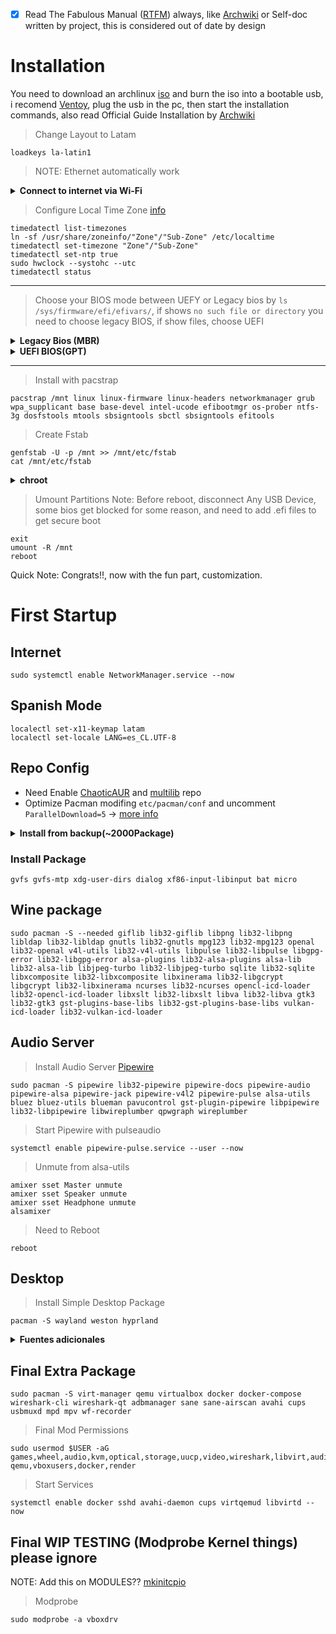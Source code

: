 - [x] Read The Fabulous Manual ([RTFM](https://es.wikipedia.org/wiki/RTFM)) always, like [Archwiki](https://wiki.archlinux.org/) or Self-doc written by project, this is considered out of date by design

# Installation

You need to download an archlinux [iso](https://archlinux.org/download/) and burn the iso into a bootable usb, i recomend [Ventoy](https://github.com/ventoy/Ventoy), plug the usb in the pc, then start the installation commands, also read Official Guide Installation by [Archwiki](https://wiki.archlinux.org/title/Installation_guide)


> Change Layout to Latam
```
loadkeys la-latin1
```
> NOTE: Ethernet automatically work

<details>
   <summary><b>Connect to internet via Wi-Fi</b></summary>

> Test internet connectivity
```
ping -c 1 google.cl
```
> Connect Wifi
```
ip a
iwctl station "device" connect "Your\ SSID"
```
  
</details>

> Configure Local Time Zone [info](https://wiki.archlinux.org/title/System_time)
```
timedatectl list-timezones
ln -sf /usr/share/zoneinfo/"Zone"/"Sub-Zone" /etc/localtime
timedatectl set-timezone "Zone"/"Sub-Zone"
timedatectl set-ntp true
sudo hwclock --systohc --utc
timedatectl status
```

--- 
  
> Choose your BIOS mode between UEFY or Legacy bios by
> `ls /sys/firmware/efi/efivars/`, if shows `no such file or directory` you need to choose legacy BIOS, if show files, choose UEFI

<details>
   <summary><b>Legacy Bios (MBR)</b></summary>
   
> Partitions
```
cfdisk dev/sdx // (nvmexnx)
  dev/sda1 512M/Primary/Linux
  dev/sda2 dejando 4G/Primary/Linux
  dev/sda3 4G/Primary/Linux Swap
  "Write" y salir
```

> Look at Partitions
```
lsblk
```

> Create File System
```
mkfs.vfat -F 32 /dev/sda1
mkfs.ext4 /dev/sda2
mkswap /dev/sda3
swapon /dev/sda3
```

> Mount File System
```
mount /dev/sda2 /mnt
mkdir /mnt/boot
mount /dev/sda1 /mnt/boot
```

</details>
   
<details>
   <summary><b>UEFI BIOS(GPT)</b></summary>
   
> Partitions
```
cfdisk /dev/device
  dev/device1 512M/EFI System
  dev/devive2 dejando 4G/Linux filesystem
  dev/device3 4G/Primary/Linux Swap
  "Write" y salir
```

> Look at Partitions
```
lsblk
```

> Create File Systems
```
mkfs.vfat -F 32 -S 4096 /dev/device1
mkfs.ext4 -b 4096 /dev/device2
mkswap /dev/device3
swapon /dev/device3
```

> Mount Partitions
NOTE: Boot is mounted next
```
mount /dev/device2 /mnt
mkdir /mnt/boot/
mount /dev/device1 -t vfat /boot/
```
   
</details>
   
---

> Install with pacstrap
```
pacstrap /mnt linux linux-firmware linux-headers networkmanager grub wpa_supplicant base base-devel intel-ucode efibootmgr os-prober ntfs-3g dosfstools mtools sbsigntools sbctl sbsigntools efitools
```

> Create Fstab
```
genfstab -U -p /mnt >> /mnt/etc/fstab
cat /mnt/etc/fstab
```

<details>
   <summary><b>chroot</b></summary>

> Create Users
```
arch-chroot /mnt
passwd
useradd -m $USER -g users -G audio,lp,optical,storage,video,wheel,games,power,scanner -s /bin/fish
passwd $USER
```

> Sudo Config
- Edit /etc/sudoers and discomment
```
%wheel ALL=(ALL:ALL) ALL
```

> Configure Language
- In `/etc/locale.gen` discomment `en_US.UTF-8 UTF-8` and `es_CL.UTF-8 UTF-8`, then
```
locale-gen
echo LANG=es_CL.UTF-8 > /etc/locale.conf
```

---
## Bootloader
> NOTE: Remember only mount bootloader follow by BIOS configuration, and read [Grub](https://wiki.archlinux.org/title/GRUB) Documentation
> Note: See [Grub#Shrim-Lock Wiki](https://wiki.archlinux.org/title/GRUB#Shim-lock)

> Mount Bootloader Legacy BIOS
```
grub-install /dev/sdx // (nvmexnxpx)
```

> Mount Bootloader UEFI
```
grub-install --target=x86_64-efi --efi-directory=/boot/ --bootloader-id=GRUB --removable --recheck
```

### USE CA
- Note: Test this -> `grub-install --target=x86_64-efi --efi-directory=/boot/ --bootloader-id=GRUB --removable --recheck --modules="tpm" --disable-shim-lock`

### Create keys with sbctl
NOTE: See this message (Your system is not in Setup Mode! Please reboot your machine and reset secure boot keys before attempting to enroll the keys.)
NOTE2: You need to delete all keys, and tpm keys, to enter in setup mode [Youtube Help](https://www.youtube.com/watch?v=yU-SE7QX6WQ)
```
sudo sbctl status
sudo sbctl create-keys
sudo sbctl enroll-keys -m
```

### Signing
Note: i think only need to sign `bootx64` and `grub`
Note2: Can be automaticed with `sbctl verify | sed 's/✗ /sbctl sign -s /e'`
```
sudo sbctl verify
sudo sbctl sign -s /boot/EFI/BOOT/BOOTX64.EFI
sudo sbctl sign -s /boot/grub/x86_64-efi/grub.efi
sudo sbctl sign -s /boot/grub/x86_64-efi/core.efi
sudo sbctl sign -s /boot/vmlinuz-linux
```

### After Sign
NOTE: You need to reboot and check
```
reboot
sbctl status
```

## USE MOK MANAGER
Note: Where is sbsign??
```
grub-install --target=x86_64-efi --efi-directory=/boot/ --modules="tpm" --sbat /usr/share/grub/sbat.csv
sbsign --key MOK.key --cert MOK.crt --output /boot/EFI/GRUB/grubx64.efi /boot/EFI/GRUB/grubx64.efi
cp esp/EFI/GRUB/grubx64.efi esp/EFI/BOOT/grubx64.efi
```

---

> Update Grub
```
grub-mkconfig -o /boot/grub/grub.cfg
```

> Hostname
- Edit `/etc/hosts`
> Note: Change $HOSTNAME
```
echo $HOSTNAME > /etc/hostname
nano /etc/hosts
  Agregar la linea 127.0.0.1    $HOSTNAME.localhost $HOSTNAME
```

</details>


> Umount Partitions
Note: Before reboot, disconnect Any USB Device, some bios get blocked for some reason, and need to add .efi files to get secure boot
```
exit
umount -R /mnt
reboot
```

Quick Note: Congrats!!, now with the fun part, customization.

# First Startup
## Internet
```
sudo systemctl enable NetworkManager.service --now
```

## Spanish Mode
```
localectl set-x11-keymap latam
localectl set-locale LANG=es_CL.UTF-8
```

## Repo Config
- Need Enable [ChaoticAUR](https://github.com/chaotic-aur) and [multilib](https://wiki.archlinux.org/title/Official_repositories) repo
- Optimize Pacman modifing `etc/pacman/conf` and uncomment `ParallelDownload=5` -> [more info](https://wiki.archlinux.org/title/Pacman#Enabling_parallel_downloads)

<details>
   <summary><b>Install from backup(~2000Package)</b></summary>

> Note: 
> Note2: pkglist is make with `pacman -Qqen > pkglist.txt` and aur package with `pacman -Qqem > aurpkglist.txt`
```
sudo pacman -S --needed - < ~/Documents/git/dotfiles-deathgabox/.package-backup/pkglist.txt
```
```
yay -S --needed - < ~/Documents/git/dotfiles-deathgabox/.package-backup/aurpkglist.txt
```

</details>

### Install Package
```
gvfs gvfs-mtp xdg-user-dirs dialog xf86-input-libinput bat micro
```

## Wine package
```
sudo pacman -S --needed giflib lib32-giflib libpng lib32-libpng libldap lib32-libldap gnutls lib32-gnutls mpg123 lib32-mpg123 openal lib32-openal v4l-utils lib32-v4l-utils libpulse lib32-libpulse libgpg-error lib32-libgpg-error alsa-plugins lib32-alsa-plugins alsa-lib lib32-alsa-lib libjpeg-turbo lib32-libjpeg-turbo sqlite lib32-sqlite libxcomposite lib32-libxcomposite libxinerama lib32-libgcrypt libgcrypt lib32-libxinerama ncurses lib32-ncurses opencl-icd-loader lib32-opencl-icd-loader libxslt lib32-libxslt libva lib32-libva gtk3 lib32-gtk3 gst-plugins-base-libs lib32-gst-plugins-base-libs vulkan-icd-loader lib32-vulkan-icd-loader
```

## Audio Server
> Install Audio Server [Pipewire](https://wiki.archlinux.org/title/PipeWire)
```
sudo pacman -S pipewire lib32-pipewire pipewire-docs pipewire-audio pipewire-alsa pipewire-jack pipewire-v4l2 pipewire-pulse alsa-utils bluez bluez-utils blueman pavucontrol gst-plugin-pipewire libpipewire lib32-libpipewire libwireplumber qpwgraph wireplumber
```

> Start Pipewire with pulseaudio
```
systemctl enable pipewire-pulse.service --user --now
```

> Unmute from alsa-utils
```
amixer sset Master unmute
amixer sset Speaker unmute
amixer sset Headphone unmute
alsamixer
```

> Need to Reboot
```
reboot
```

## Desktop
> Install Simple Desktop Package
```
pacman -S wayland weston hyprland
```

 <details>
   <summary><b>Fuentes adicionales</b></summary>
   <br>

> Fuentes Asiaticas
```
pacman -S wqy-zenhei ttf-hanazono ttf-baekmuk
```

> Fuentes
```
pacman -S ttf-jetbrains-mono ttf-hack-nerd cantarell ttf-dejavu
```

> Fuentes lib32
```
pacman -S lib32-fontconfig
```
> Emojis
```
pacman -S ttf-joypixels
```
</details>

## Final Extra Package
```
sudo pacman -S virt-manager qemu virtualbox docker docker-compose wireshark-cli wireshark-qt adbmanager sane sane-airscan avahi cups usbmuxd mpd mpv wf-recorder
```

> Final Mod Permissions
```
sudo usermod $USER -aG games,wheel,audio,kvm,optical,storage,uucp,video,wireshark,libvirt,audio,video,adbusers,saned,cups,lp,scanner,usbmux,mpd,input,libvirt-qemu,vboxusers,docker,render
```

> Start Services
```
systemctl enable docker sshd avahi-daemon cups virtqemud libvirtd --now
```

## Final WIP TESTING (Modprobe Kernel things) please ignore
NOTE: Add this on MODULES?? [mkinitcpio](https://wiki.archlinux.org/title/Mkinitcpio#MODULES)
> Modprobe
```
sudo modprobe -a vboxdrv
```
